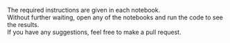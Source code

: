 The required instructions are given in each notebook.\
Without further waiting, open any of the notebooks and run the code to see the results.\
If you have any suggestions, feel free to make a pull request.
